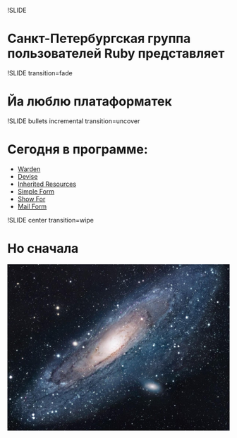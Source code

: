 !SLIDE 
# Санкт-Петербургская группа пользователей Ruby представляет #

!SLIDE transition=fade
# Йа люблю платаформатек #

!SLIDE bullets incremental transition=uncover
# Сегодня в программе: #

* [Warden](http://github.com/hassox/warden)
* [Devise](http://github.com/plataformatec/devise)
* [Inherited Resources](http://github.com/josevalim/inherited_resources)
* [Simple Form](http://github.com/plataformatec/simple_form)
* [Show For](http://github.com/plataformatec/show_for)
* [Mail Form](http://github.com/plataformatec/mail_form)

!SLIDE center transition=wipe
# Но сначала #
![In the beginning](beginning.png)
